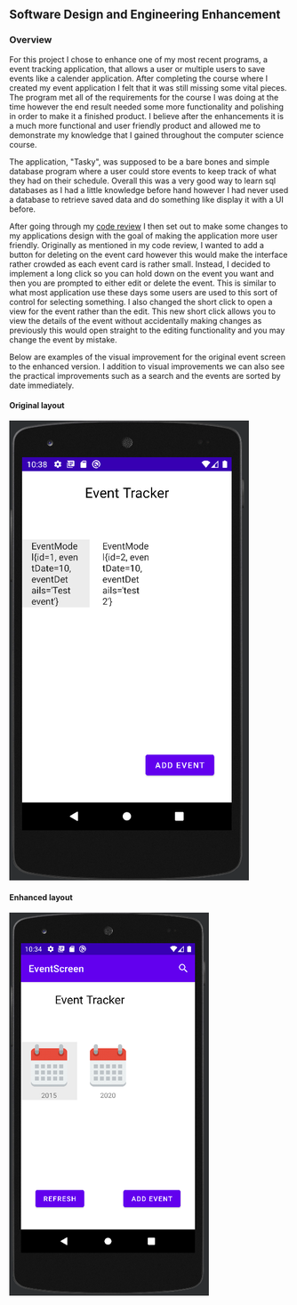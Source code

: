 ## Software Design and Engineering Enhancement

### Overview

For this project I chose to enhance one of my most recent programs, a event tracking application, that allows a user or multiple users to save events like a calender application. After completing the course where I created my event application I felt that it was still missing some vital pieces. The program met all of the requirements for the course I was doing at the time however the end result needed some more functionality and polishing in order to make it a finished product. I believe after the enhancements it is a much more functional and user friendly product and allowed me to demonstrate my knowledge that I gained throughout the computer science course. 

The application, "Tasky", was supposed to be a bare bones and simple database program where a user could store events to keep track of what they had on their schedule. Overall this was a very good way to learn sql databases as I had a little knowledge before hand however I had never used a database to retrieve saved data and do something like display it with a UI before. 

After going through my [code review](https://rolandwildes.github.io/Code-Review) I then set out to make some changes to my applications design with the goal of making the application more user friendly. Originally as mentioned in my code review, I wanted to add a button for deleting on the event card however this would make the interface rather crowded as each event card is rather small. Instead, I decided to implement a long click so you can hold down on the event you want and then you are prompted to either edit or delete the event. This is similar to what most application use these days some users are used to this sort of control for selecting something. I also changed the short click to open a view for the event rather than the edit. This new short click allows you to view the details of the event without accidentally making changes as previously this would open straight to the editing functionality and you may change the event by mistake. 

Below are examples of the visual improvement for the original event screen to the enhanced version. I addition to visual improvements we can also see the practical improvements such as a search and the events are sorted by date immediately. 

#### Original layout
![Original-Layout](/images/Original_layout.PNG)

#### Enhanced layout
![Enhanced-Layout](/images/enhanced_layout.PNG)


